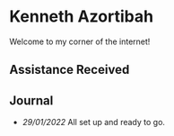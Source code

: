 # Kenneth Azortibah
Welcome to my corner of the internet! 

## Assistance Received

## Journal
- *29/01/2022*
All set up and ready to go.